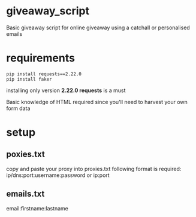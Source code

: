# giveaway_script
Basic giveaway script for online giveaway using a catchall or personalised emails

# requirements
```console
pip install requests==2.22.0
pip install faker
```

installing only version **2.22.0 requests** is a must

Basic knowledge of HTML required since you'll need to harvest your own form data

# setup
## poxies.txt
copy and paste your proxy into proxies.txt
following format is required:
ip/dns:port:username:password
or
ip:port

## emails.txt
email:firstname:lastname


